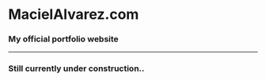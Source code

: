 # MacielAlvarez.com
### My official portfolio website 
---
### Still currently under construction..
